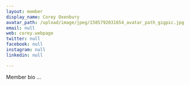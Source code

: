 ```yaml
---
layout: member
display_name: Corey Oxenbury
avatar_path: /upload/image/jpeg/1585792031654_avatar_path_gigpic.jpg
email: null
web: corey.webpage
twitter: null
facebook: null
instagram: null
linkedin: null

---
```

<p>Member bio ...</p>

